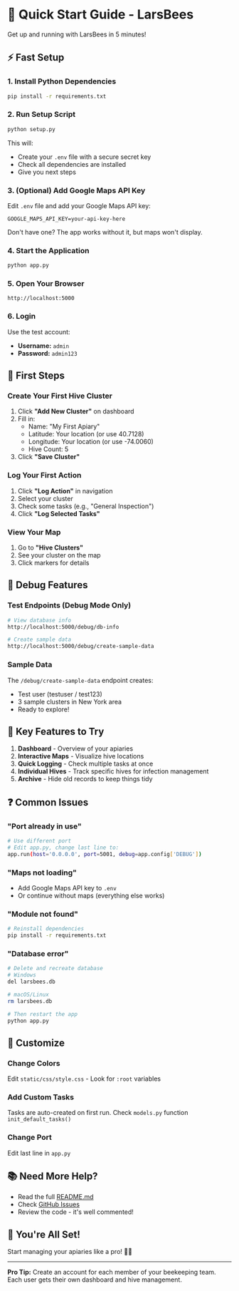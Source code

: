 # 🚀 Quick Start Guide - LarsBees

Get up and running with LarsBees in 5 minutes!

## ⚡ Fast Setup

### 1. Install Python Dependencies
```bash
pip install -r requirements.txt
```

### 2. Run Setup Script
```bash
python setup.py
```

This will:
- Create your `.env` file with a secure secret key
- Check all dependencies are installed
- Give you next steps

### 3. (Optional) Add Google Maps API Key
Edit `.env` file and add your Google Maps API key:
```env
GOOGLE_MAPS_API_KEY=your-api-key-here
```

Don't have one? The app works without it, but maps won't display.

### 4. Start the Application
```bash
python app.py
```

### 5. Open Your Browser
```
http://localhost:5000
```

### 6. Login
Use the test account:
- **Username:** `admin`
- **Password:** `admin123`

## 🎯 First Steps

### Create Your First Hive Cluster
1. Click **"Add New Cluster"** on dashboard
2. Fill in:
   - Name: "My First Apiary"
   - Latitude: Your location (or use 40.7128)
   - Longitude: Your location (or use -74.0060)
   - Hive Count: 5
3. Click **"Save Cluster"**

### Log Your First Action
1. Click **"Log Action"** in navigation
2. Select your cluster
3. Check some tasks (e.g., "General Inspection")
4. Click **"Log Selected Tasks"**

### View Your Map
1. Go to **"Hive Clusters"**
2. See your cluster on the map
3. Click markers for details

## 🐛 Debug Features

### Test Endpoints (Debug Mode Only)
```bash
# View database info
http://localhost:5000/debug/db-info

# Create sample data
http://localhost:5000/debug/create-sample-data
```

### Sample Data
The `/debug/create-sample-data` endpoint creates:
- Test user (testuser / test123)
- 3 sample clusters in New York area
- Ready to explore!

## 📱 Key Features to Try

1. **Dashboard** - Overview of your apiaries
2. **Interactive Maps** - Visualize hive locations
3. **Quick Logging** - Check multiple tasks at once
4. **Individual Hives** - Track specific hives for infection management
5. **Archive** - Hide old records to keep things tidy

## ❓ Common Issues

### "Port already in use"
```bash
# Use different port
# Edit app.py, change last line to:
app.run(host='0.0.0.0', port=5001, debug=app.config['DEBUG'])
```

### "Maps not loading"
- Add Google Maps API key to `.env`
- Or continue without maps (everything else works)

### "Module not found"
```bash
# Reinstall dependencies
pip install -r requirements.txt
```

### "Database error"
```bash
# Delete and recreate database
# Windows
del larsbees.db

# macOS/Linux
rm larsbees.db

# Then restart the app
python app.py
```

## 🎨 Customize

### Change Colors
Edit `static/css/style.css` - Look for `:root` variables

### Add Custom Tasks
Tasks are auto-created on first run. Check `models.py` function `init_default_tasks()`

### Change Port
Edit last line in `app.py`

## 📚 Need More Help?

- Read the full [README.md](README.md)
- Check [GitHub Issues](https://github.com/yourusername/LarsBees/issues)
- Review the code - it's well commented!

## 🎉 You're All Set!

Start managing your apiaries like a pro! 🐝🍯

---

**Pro Tip:** Create an account for each member of your beekeeping team. Each user gets their own dashboard and hive management.

